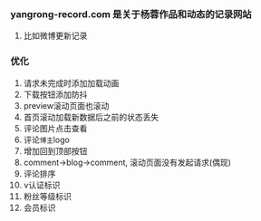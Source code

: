 ### yangrong-record.com 是关于杨蓉作品和动态的记录网站

01. 比如微博更新记录

### 优化

01. 请求未完成时添加加载动画
02. 下载按钮添加防抖
03. preview滚动页面也滚动
04. 首页滚动加载新数据后之前的状态丢失
05. 评论图片点击查看
06. 评论`博主`logo
07. 增加回到顶部按钮
08. comment->blog->comment, 滚动页面没有发起请求(偶现)
09. 评论排序
10. v认证标识
11. 粉丝等级标识
12. 会员标识
